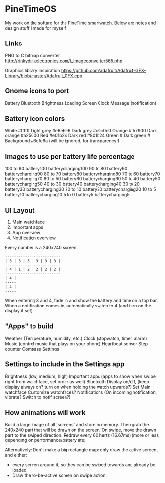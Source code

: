# PineTimeOS

My work on the softare for the PineTime smartwatch. Below are notes and design stuff I made for myself.

## Links

PNG to C bitmap converter
http://rinkydinkelectronics.com/t_imageconverter565.php

Graphics library inspiration
https://github.com/adafruit/Adafruit-GFX-Library/blob/master/Adafruit_GFX.cpp

## Gnome icons to port

Battery
Bluetooth
Brightness
Loading
Screen
Clock
Message (notification)


## Battery icon colors

White		#ffffff
Light grey	#e6e6e6
Dark grey	#c0c0c0
Orange		#f57900
Dark orange	#a25000
Red		#e01b24
Dark red	#801b24
Green		#
Dark green	#
Background	#6cfc6a	(will be ignored, for transparency!)

## Images to use per battery life percentage

100 to 90	battery100	batterycharging100
90 to 80	battery90	batterycharging90
80 to 70	battery80	batterycharging80
70 to 60	battery70	batterycharging70
60 to 50	battery60	batterycharging60
50 to 40	battery50	batterycharging50
40 to 30	battery40	batterycharging40
30 to 20	battery30	batterycharging30
20 to 10	battery20	batterycharging20
10 to 5		battery10	batterycharging10
5 to 0		battery5	batterycharging5

## UI Layout

1. Main watchface
2. Important apps
3. App overview
4. Notification overview

Every number is a 240x240 screen.

```
-------------------------
| 3 | 3 | 3 | 3 | 3 | 3 |
-------------------------
| 4 | 1 | 2 | 2 | 2 | 2 |
-------------------------
| 4 |
-----
| 4 |
-----
```

When entering 3 and 4, fade in and show the battery and time on a top bar.
When a notification comes in, automatically switch to 4 (and turn on the display if set).

## "Apps" to build

Weather (Temperature, humidity, etc.)
Clock (stopwatch, timer, alarm)
Music (control music that plays on your phone)
Heartbeat sensor
Step counter
Compass
Settings

## Settings to include in the Settings app

Brightness (low, medium, high)
Important apps (apps to show when swipe right from watchface, set order as well)
Bluetooth
Display on/off, (keep display always on? turn on when holding the watch upwards?)
Set Main watchface
Customize watchfaces?
Notifications (On incoming notification, vibrate? Switch to notif screen?)

## How animations will work

Build a large image of all 'screens' and store in memory.
Then grab the 240x240 part that will be drawn on the screen.
On swipe, move the drawn part to the swiped direction.
Redraw every 60 hertz (16.67ms) (more or less depending on performance/battery life)

Alternatively: Don't make a big rectangle map: only draw the active screen, and either:
- every screen around it, so they can be swiped towards and already be loaded
- Draw the to-be-active screen on swipe action.
